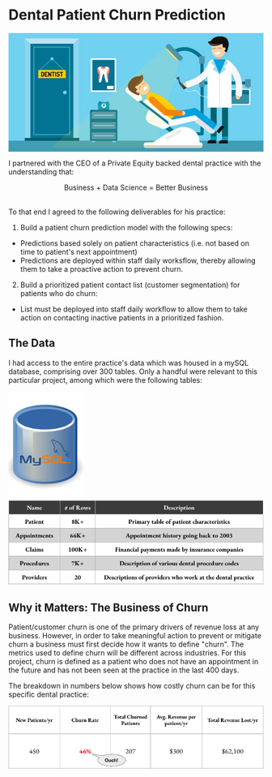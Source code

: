 # Dental Patient Churn Prediction    

<p align="center">
  <img align="center" src="/images/churn.png" width="600" title="Predictive Analytics">
</p>  

I partnered with the CEO of a Private Equity backed dental practice with the understanding that:  
  <p align='center'>
  Business  +  Data Science  =  Better Business
  </p>
  <br>
  To that end I agreed to the following deliverables for his practice:  
  
  1. Build a patient churn prediction model with the following specs:  
  - Predictions based solely on patient characteristics (i.e. not based on time to patient's next appointment)  
  - Predictions are deployed within staff daily worksflow, thereby allowing them to take a proactive action to prevent churn. 
    
  2. Build a prioritized patient contact list (customer segmentation) for patients who do churn:   
  - List must be deployed into staff daily workflow to allow them to take action on contacting inactive patients in a prioritized fashion.  
  
## The Data
I had access to the entire practice's data which was housed in a mySQL database, comprising over 300 tables.  Only a handful were relevant to this particular project, 
among which were the following tables:   

<p float="left">
  <img src="/images/mysql.png" width="150" />
  <img src="/images/datatable.png" width="600" /> 
</p>

## Why it Matters: The Business of Churn 
Patient/customer churn is one of the primary drivers of revenue loss at any business.  However, in order to take meaningful action
to prevent or mitigate churn a business must first decide how it wants to define "churn".  The metrics used to define churn will be different across 
industries. For this project, churn is defined as a patient who does not have an appointment in the future and has not been seen at the practice in the last 400 days.  

The breakdown in numbers below shows how costly churn can be for this specific dental practice: 

<p align="center">
  <img align="center" src="/images/churn_biz2.png" width="600">
</p>


